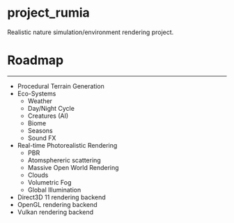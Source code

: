 # project_rumia
Realistic nature simulation/environment rendering project.

# Roadmap
-----------------------------
- Procedural Terrain Generation
- Eco-Systems
  - Weather
  - Day/Night Cycle
  - Creatures (AI)
  - Biome
  - Seasons
  - Sound FX
- Real-time Photorealistic Rendering
  - PBR
  - Atomsphereric scattering
  - Massive Open World Rendering
  - Clouds
  - Volumetric Fog
  - Global Illumination
- Direct3D 11 rendering backend
- OpenGL rendering backend
- Vulkan rendering backend
